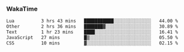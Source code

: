 ### WakaTime

<!--START_SECTION:waka-->

```txt
Lua          3 hrs 43 mins   ███████████░░░░░░░░░░░░░░   44.00 %
Other        2 hrs 36 mins   ███████▓░░░░░░░░░░░░░░░░░   30.89 %
Text         1 hr 23 mins    ████░░░░░░░░░░░░░░░░░░░░░   16.41 %
JavaScript   27 mins         █▒░░░░░░░░░░░░░░░░░░░░░░░   05.50 %
CSS          10 mins         ▓░░░░░░░░░░░░░░░░░░░░░░░░   02.15 %
```

<!--END_SECTION:waka-->
